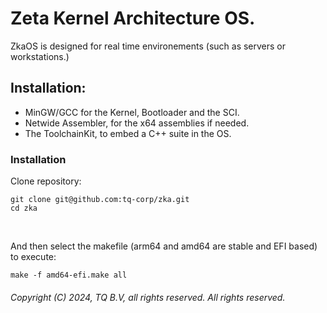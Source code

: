 <!-- README of ZkaOS -->

# Zeta Kernel Architecture OS.

ZkaOS is designed for real time environements (such as servers or workstations.)

## Installation:

- MinGW/GCC for the Kernel, Bootloader and the SCI.
- Netwide Assembler, for the x64 assemblies if needed.
- The ToolchainKit, to embed a C++ suite in the OS.

### Installation

Clone repository:

```
git clone git@github.com:tq-corp/zka.git
cd zka
```

</br>

And then select the makefile (arm64 and amd64 are stable and EFI based) to execute:

```
make -f amd64-efi.make all
```

###### Copyright (C) 2024, TQ B.V, all rights reserved. All rights reserved.
